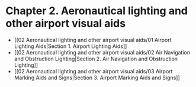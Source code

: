 # Chapter 2. Aeronautical lighting and other airport visual aids

- [[02 Aeronautical lighting and other airport visual aids/01 Airport Lighting Aids|Section 1. Airport Lighting Aids]]
- [[02 Aeronautical lighting and other airport visual aids/02 Air Navigation and Obstruction Lighting|Section 2. Air Navigation and Obstruction Lighting]]
- [[02 Aeronautical lighting and other airport visual aids/03 Airport Marking Aids and Signs|Section 3. Airport Marking Aids and Signs]]